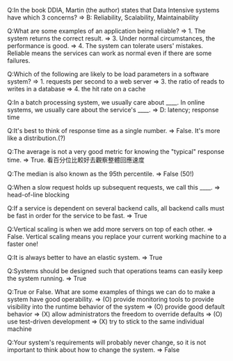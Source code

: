 Q:In the book DDIA, Martin (the author) states that Data Intensive systems have which 3 concerns?
=> B: Reliability, Scalability, Maintainability

Q:What are some examples of an application being reliable?
=> 1. The system returns the correct result.
=> 3. Under normal circumstances, the performance is good.
=> 4. The system can tolerate users' mistakes.
Reliable means the services can work as normal even if there are some failures.

Q:Which of the following are likely to be load parameters in a software system?
=> 1. requests per second to a web server
=> 3. the ratio of reads to writes in a database
=> 4. the hit rate on a cache

Q:In a batch processing system, we usually care about ____. In online systems, we usually care about the service's ____. 
=> D: latency; response time

Q:It's best to think of response time as a single number.
=> False. It's more like a distribution.(?)

Q:The average is not a very good metric for knowing the "typical" response time.
=> True. 看百分位比較好去觀察整體回應速度

Q:The median is also known as the 95th percentile.
=> False (50!)

Q:When a slow request holds up subsequent requests, we call this ____.
=> head-of-line blocking

Q:If a service is dependent on several backend calls, all backend calls must be fast in order for the service to be fast.
=> True

Q:Vertical scaling is when we add more servers on top of each other.
=> False. Vertical scaling means you replace your current working machine to a faster one!

Q:It is always better to have an elastic system.
=> True

Q:Systems should be designed such that operations teams can easily keep the system running.
=> True

Q:True or False. What are some examples of things we can do to make a system have good operability.
=> (O) provide monitoring tools to provide visibility into the runtime behavior of the system
=> (O) provide good default behavior
=> (X) allow administrators the freedom to override defaults
=> (O) use test-driven development
=> (X) try to stick to the same individual machine

Q:Your system's requirements will probably never change, so it is not important to think about how to change the system.
=> False
